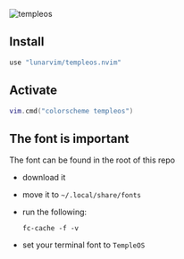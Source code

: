 ![templeos](https://user-images.githubusercontent.com/29136904/192857917-b9782639-15a5-4f2d-afe1-35319602d198.png)

## Install

```lua
use "lunarvim/templeos.nvim"
```

## Activate

```lua
vim.cmd("colorscheme templeos")
```

## The font is important

The font can be found in the root of this repo

- download it

- move it to `~/.local/share/fonts`

- run the following:

  ```
  fc-cache -f -v
  ```

- set your terminal font to `TempleOS`
